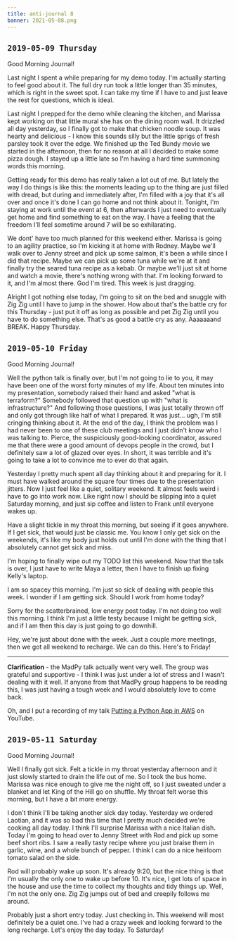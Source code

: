 ```yaml
---
title: anti-journal 8
banner: 2021-05-08.png
---
```


## `2019-05-09 Thursday`

Good Morning Journal!

Last night I spent a while preparing for my demo today.  I'm actually
starting to feel good about it.  The full dry run took a little longer
than 35 minutes, which is right in the sweet spot.  I can take my time
if I have to and just leave the rest for questions, which is ideal.

Last night I prepped for the demo while cleaning the kitchen, and
Marissa kept working on that little mural she has on the dining room
wall.  It drizzled all day yesterday, so I finally got to make that
chicken noodle soup.  It was hearty and delicious - I know this sounds
silly but the little sprigs of fresh parsley took it over the edge.
We finished up the Ted Bundy movie we started in the afternoon, then
for no reason at all I decided to make some pizza dough.  I stayed up
a little late so I'm having a hard time summoning words this morning.

Getting ready for this demo has really taken a lot out of me.  But
lately the way I do things is like this: the moments leading up to the
thing are just filled with dread, but during and immediately after,
I'm filled with a joy that it's all over and once it's done I can go
home and not think about it.  Tonight, I'm staying at work until the
event at 6, then afterwards I just need to eventually get home and
find something to eat on the way.  I have a feeling that the freedom
I'll feel sometime around 7 will be so exhilarating.

We dont' have too much planned for this weekend either.  Marissa is
going to an agility practice, so I'm kicking it at home with Rodney.
Maybe we'll walk over to Jenny street and pick up some salmon, it's
been a while since I did that recipe.  Maybe we can pick up some tuna
while we're at it and finally try the seared tuna recipe as a kebab.
Or maybe we'll just sit at home and watch a movie, there's nothing
wrong with that.  I'm looking forward to it, and I'm almost there.
God I'm tired.  This week is just dragging.

Alright I got nothing else today, I'm going to sit on the bed and
snuggle with Zig Zig until I have to jump in the shower.  How about
that's the battle cry for this Thursday - just put it off as long as
possible and pet Zig Zig until you have to do something else.  That's
as good a battle cry as any.  Aaaaaaand BREAK.  Happy Thursday.

## `2019-05-10 Friday`

Good Morning Journal!

Well the python talk is finally over, but I'm not going to lie to you,
it may have been one of the worst forty minutes of my life.  About ten
minutes into my presentation, somebody raised their hand and asked
"what is terraform?"  Somebody followed that question up with "what is
infrastructure?"  And following those questions, I was just totally
thrown off and only got through like half of what I prepared.  It was
just... ugh, I'm still cringing thinking about it.  At the end of the
day, I think the problem was I had never been to one of these club
meetings and I just didn't know who I was talking to.  Pierce, the
suspiciously good-looking coordinator, assured me that there were a
good amount of devops people in the crowd, but I definitely saw a lot
of glazed over eyes.  In short, it was terrible and it's going to take
a lot to convince me to ever do that again.

Yesterday I pretty much spent all day thinking about it and preparing
for it.  I must have walked around the square four times due to the
presentation jitters.  Now I just feel like a quiet, solitary weekend.
It almost feels weird i have to go into work now.  Like right now I
should be slipping into a quiet Saturday morning, and just sip coffee
and listen to Frank until everyone wakes up.

Have a slight tickle in my throat this morning, but seeing if it goes
anywhere.  If I get sick, that would just be classic me.  You know I
only get sick on the weekends, it's like my body just holds out until
I'm done with the thing that I absolutely cannot get sick and miss.

I'm hoping to finally wipe out my TODO list this weekend.  Now that
the talk is over, I just have to write Maya a letter, then I have to
finish up fixing Kelly's laptop.

I am so spacey this morning.  I'm just so sick of dealing with people
this week.  I wonder if I am getting sick.  Should I work from home
today?

Sorry for the scatterbrained, low energy post today.  I'm not doing
too well this morning.  I think I'm just a little testy because I
might be getting sick, and if I am then this day is just going to go
downhill.

Hey, we're just about done with the week.  Just a couple more
meetings, then we got all weekend to recharge.  We can do this.
Here's to Friday!

---

**Clarification** - the MadPy talk actually went very well.  The group
was grateful and supportive - I think I was just under a lot of stress
and I wasn't dealing with it well.  If anyone from that MadPy group
happens to be reading this, I was just having a tough week and I would
absolutely love to come back.

Oh, and I put a recording of my talk [Putting a Python App in AWS] on
YouTube.

[Putting a Python App in AWS]: https://youtu.be/TSHZWF5LptA

## `2019-05-11 Saturday`

Good Morning Journal!

Well I finally got sick.  Felt a tickle in my throat yesterday
afternoon and it just slowly started to drain the life out of me.  So
I took the bus home.  Marissa was nice enough to give me the night
off, so I just sweated under a blanket and let King of the Hill go on
shuffle.  My throat felt worse this morning, but I have a bit more
energy.

I don't think I'll be taking another sick day today.  Yesterday we
ordered Laotian, and it was so bad this time that I pretty much
decided we're cooking all day today.  I think I'll surprise Marissa
with a nice Italian dish.  Today I'm going to head over to Jenny
Street with Rod and pick up some beef short ribs.  I saw a really
tasty recipe where you just braise them in garlic, wine, and a whole
bunch of pepper.  I think I can do a nice heirloom tomato salad on the
side.

Rod will probably wake up soon.  It's already 9:20, but the nice thing
is that I'm usually the only one to wake up before 10.  It's nice, I
get lots of space in the house and use the time to collect my thoughts
and tidy things up.  Well, I'm not the only one.  Zig Zig jumps out of
bed and creepily follows me around.

Probably just a short entry today.  Just checking in.  This weekend
will most definitely be a quiet one.  I've had a crazy week and
looking forward to the long recharge.  Let's enjoy the day today.  To
Saturday!
